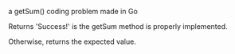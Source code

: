 a getSum() coding problem made in Go

Returns 'Success!' is the getSum method is properly implemented.

Otherwise, returns the expected value.
